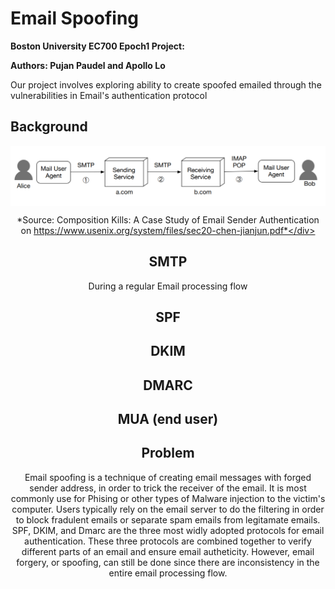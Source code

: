 # Email Spoofing
**Boston University EC700 Epoch1 Project:** 

**Authors: Pujan Paudel and Apollo Lo**

Our project involves exploring ability to create spoofed emailed through the vulnerabilities in Email's authentication protocol


## Background

<div align="center"><a href="url"><img src="https://github.com/apollolo/Email-Spoofing/blob/main/pictures/Email%20flow.PNG" align="center"></a>
  
  *Source: Composition Kills: A Case Study of Email Sender Authentication on https://www.usenix.org/system/files/sec20-chen-jianjun.pdf*</div>

## SMTP
During a regular Email processing flow


## SPF

## DKIM

## DMARC

## MUA (end user)


## Problem
Email spoofing is a technique of creating email messages with forged sender address, in order to trick the receiver of the email. It is most commonly use for Phising or other types of Malware injection to the victim's computer. Users typically rely on the email server to do the filtering in order to block fradulent emails or separate spam emails from legitamate emails. SPF, DKIM, and Dmarc are the three most widly adopted protocols for email authentication. These three protocols are combined together to verify different parts of an email and ensure email autheticity. However, email forgery, or spoofing, can still be done since there are inconsistency in the entire email processing flow. 




